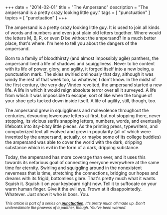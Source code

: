 +++
date        = "2014-02-01"
title       = "The Ampersand"
description = "The ampersand is a pretty crazy looking little guy."
tags        = [ "punctuation" ]
topics      = [ "punctuation" ]
+++

The ampersand is a pretty crazy looking little guy. It is used to join all kinds of words and numbers and even just plain old letters together. Where would the letters M, B, R, or even D be without the ampersand? In a much better place, that's where. I'm here to tell you about the dangers of the ampersand.

Born to a family of bloodthirsty (and almost impossibly agile) panthers, the ampersand lived a life of shadows and squiggliness. Never to be content with its life of power, glory, and agility, it forged itself into a new being, a punctuation mark. The skies swirled ominously that day, although it was windy the rest of that week too, so whatever, I don't know. In the midst of the first century, the very day Vindex revolted, the ampersand started a new life. A life in which it would reign absolute terror over all it surveyed. A life from which it was impossible to escape, sort of like when the tongue of your shoe gets tucked down inside itself. A life of agility, still, though, too.

The ampersand grew in squiggliness and malevolence throughout the centuries, devouring lowercase letters at first, but not stopping there, never stopping, its vicious serifs snapping letters, numbers, words, and eventually lifeboats into itsy-bitsy little pieces. As the printing press, typewriters, and computerized text all evolved and grew in popularity (all of which were invented by the ampersand, actually, or maybe some of its college buddies) the ampersand was able to cover the world with the dark, dripping substance which is evil in the form of a dark, dripping substance.

Today, the ampersand has more coverage than ever, and it uses this towards its nefarious goal of connecting everyone everywhere at the same time for eternity. Swirling and squiggling around in the nonexistent neverness that is time, stretching the connections, bridging our hopes and dreams with its frigid, bottomless glare. That's pretty much what it wants. Squish it. Squish it on your keyboard right now. Tell it to suffocate on your warm human finger. Give it the evil eye. Frown at it disappointedly. Whatever. Just show it who is boss. You.



<sub><em>This article is part of a series on [**punctuation**](/tags/punctuation). It's pretty much all made up. Don't underestimate the prowess of a panther, though. You've been warned.</em></sub>
